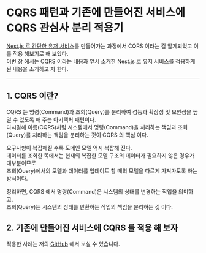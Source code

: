 # CQRS 패턴과 기존에 만들어진 서비스에 CQRS 관심사 분리 적용기

[Nest.js 로 간단한 유저 서비스](https://github.com/lsh955/api_app_nestjs)를 만들어가는 과정에서 CQRS 이라는 걸 알게되었고 이를 적용 해보기로 해 보았다.</br>
이번 장 에서는 CQRS 이라는 내용과 앞서 소개한 Nest.js 로 유저 서비스를 적용하게된 내용을 소개하고 자 한다. 

---

## 1. CQRS 이란?

CQRS 는 명령(Command)과 조회(Query)를 분리하여 성능과 확장성 및 보안성을 높일 수 있도록 해 주는 아키텍처 패턴이다.</br>
다시말해 이름(CQRS)처럼 시스템에서 명령(Command)을 처리하는 책임과 조회(Query)를 처리하는 책임을 분리하는 것이 CQRS 의 핵심 이다.

요구사항이 복잡해질 수록 도메인 모델 역시 복잡해 진다.</br>
데이터를 조회한 쪽에서는 현재의 복잡한 모델 구조의 데이터가 필요하지 않은 경우가 대부분이므로</br>
조회(Query)에서의 모델과 데이터를 업데이트 할 때의 모델을 다르게 가져가도록 하는 방식이다.

정리하면, CQRS 에서 명령(Command)은 시스템의 상태를 변경하는 작업을 의미하고,</br>
조회(Query)는 시스템의 상태를 반환하는 작업의 책임을 분리하는 것 이다.


## 2. 기존에 만들어진 서비스에 CQRS 를 적용 해 보자

적용한 사례는 저의 [GitHub](https://github.com/lsh955/api_app_nestjs) 에서 보실 수 있습니다.